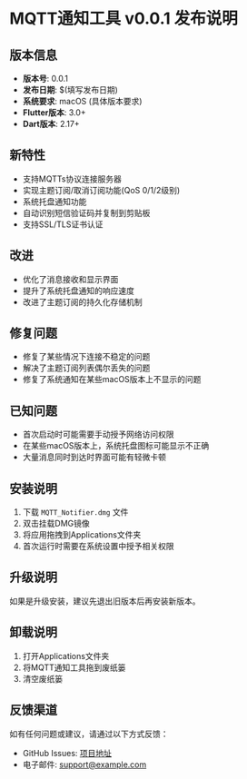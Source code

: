 # MQTT通知工具 v0.0.1 发布说明

## 版本信息
- **版本号**: 0.0.1
- **发布日期**: $(填写发布日期)
- **系统要求**: macOS (具体版本要求)
- **Flutter版本**: 3.0+
- **Dart版本**: 2.17+

## 新特性
- 支持MQTTs协议连接服务器
- 实现主题订阅/取消订阅功能(QoS 0/1/2级别)
- 系统托盘通知功能
- 自动识别短信验证码并复制到剪贴板
- 支持SSL/TLS证书认证

## 改进
- 优化了消息接收和显示界面
- 提升了系统托盘通知的响应速度
- 改进了主题订阅的持久化存储机制

## 修复问题
- 修复了某些情况下连接不稳定的问题
- 解决了主题订阅列表偶尔丢失的问题
- 修复了系统通知在某些macOS版本上不显示的问题

## 已知问题
- 首次启动时可能需要手动授予网络访问权限
- 在某些macOS版本上，系统托盘图标可能显示不正确
- 大量消息同时到达时界面可能有轻微卡顿

## 安装说明
1. 下载 `MQTT_Notifier.dmg` 文件
2. 双击挂载DMG镜像
3. 将应用拖拽到Applications文件夹
4. 首次运行时需要在系统设置中授予相关权限

## 升级说明
如果是升级安装，建议先退出旧版本后再安装新版本。

## 卸载说明
1. 打开Applications文件夹
2. 将MQTT通知工具拖到废纸篓
3. 清空废纸篓

## 反馈渠道
如有任何问题或建议，请通过以下方式反馈：
- GitHub Issues: [项目地址](https://github.com/your-repo/mqtt_notifier)
- 电子邮件: support@example.com